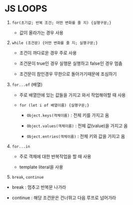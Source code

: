 # JS LOOPS

1. `for(초기값; 반복 조건; 어떤 변화를 줄 지) {실행구문;}`

	- 값이 올라가는 경우 사용

2. `while (조건문) {어떤 변화를 줄 지; 실행구문;}`

	- 조건이 까다로운 경우 주로 사용

	- 조건문이 true인 경우 실행문 실행하고 false인 경우 멈춤

	- 조건문이 참인경우 무한으로 돌아가기때문에 조심하기

3. `for...of` (배열)

	- 주로 배열안에 있는 값들을 가지고 와서 작업해야할 때 사용

	- `for (let i of 배열이름) {실행구문;}`

		- `Object.keys(객체이름)` : 전체 키를 가지고 옴

		- `Object.values(객체이름)` : 전체 값(value)을 가지고 옴

		- `Object.entries(객체이름)` : 전체 키와 값을 가지고 옴

4. `for...in`

	- 주로 객체에 대한 반복작업을 할 때 사용

	- template literal을 사용

5. `break`, `continue`

- break : 멈추고 반복문 나가라

- continue : 해당 조건문은 건너뛰고 다음 루프로 넘어가라
 
